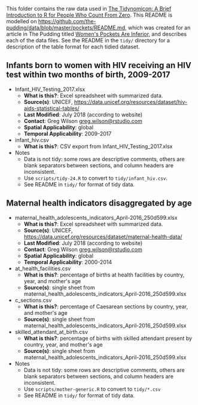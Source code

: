 This folder contains the raw data used in [The Tidynomicon: A Brief Introduction to R for People Who Count From Zero](https://github.com/gvwilson/tidynomicon). This README is modelled on <https://github.com/the-pudding/data/blob/master/pockets/README.md>, which was created for an article in The Pudding titled [Women's Pockets Are Inferior](https://pudding.cool/2018/08/pockets/), and describes each of the data files. See the README in the `tidy/` directory for a description of the table format for each tidied dataset.

## Infants born to women with HIV receiving an HIV test within two months of birth, 2009-2017

- Infant_HIV_Testing_2017.xlsx
  - **What is this?**: Excel spreadsheet with summarized data.
  - **Source(s)**: UNICEF, <https://data.unicef.org/resources/dataset/hiv-aids-statistical-tables/>
  - **Last Modified**: July 2018 (according to website)
  - **Contact**: Greg Wilson <greg.wilson@rstudio.com>
  - **Spatial Applicability**: global
  - **Temporal Applicability**: 2009-2017
- infant_hiv.csv
  - **What is this?**: CSV export from Infant_HIV_Testing_2017.xlsx
- Notes
  - Data is not tidy: some rows are descriptive comments, others are blank separators between sections, and column headers are inconsistent.
  - Use `scripts/tidy-24.R` to convert to `tidy/infant_hiv.csv`.
  - See README in `tidy/` for format of tidy data.

## Maternal health indicators disaggregated by age

- maternal_health_adolescents_indicators_April-2016_250d599.xlsx
  - **What is this?**: Excel spreadsheet with summarized data.
  - **Source(s)**: UNICEF, <https://data.unicef.org/resources/dataset/maternal-health-data/>
  - **Last Modified**: July 2018 (according to website)
  - **Contact**: Greg Wilson <greg.wilson@rstudio.com>
  - **Spatial Applicability**: global
  - **Temporal Applicability**: 2000-2014
- at_health_facilities.csv
  - **What is this?**: percentage of births at health facilities by country, year, and mother's age
  - **Source(s)**: single sheet from maternal_health_adolescents_indicators_April-2016_250d599.xlsx
- c_sections.csv
  - **What is this?**: percentage of Caesarean sections by country, year, and mother's age
  - **Source(s)**: single sheet from maternal_health_adolescents_indicators_April-2016_250d599.xlsx
- skilled_attendant_at_birth.csv
  - **What is this?**: percentage of births with skilled attendant present by country, year, and mother's age
  - **Source(s)**: single sheet from maternal_health_adolescents_indicators_April-2016_250d599.xlsx
- Notes
  - Data is not tidy: some rows are descriptive comments, others are blank separators between sections, and column headers are inconsistent.
  - Use `scripts/mother-generic.R` to convert to `tidy/*.csv`
  - See README in `tidy/` for format of tidy data.
